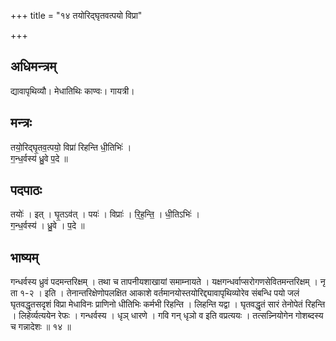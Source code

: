 +++
title = "१४ तयोरिद्घृतवत्पयो विप्रा"

+++
## अधिमन्त्रम्
द्यावापृथिव्यौ। मेधातिथिः काण्वः। गायत्री।

## मन्त्रः
तयो॒रिद्घृ॒तव॒त्पयो॒ विप्रा॑ रिहन्ति धी॒तिभिः॑ ।  
ग॒न्ध॒र्वस्य॑ ध्रु॒वे प॒दे ॥

## पदपाठः
तयोः॑ । इत् । घृ॒तऽव॑त् । पयः॑ । विप्राः॑ । रि॒ह॒न्ति॒ । धी॒तिऽभिः॑ ।  
ग॒न्ध॒र्वस्य॑ । ध्रु॒वे । प॒दे ॥

## भाष्यम्
गन्धर्वस्य ध्रुवं पदमन्तरिक्षम् । तथा च तापनीयशाखायां समाम्नायते । यक्षगन्धर्वाप्सरोगणसेवितमन्तरिक्षम् । नृ ता १-२ । इति । तेनान्तरिक्षेणोपलक्षित आकाशे वर्तमानयोस्तयोरिद्द्यावापृथिव्योरेव संबन्धि पयो जलं घृतवद्धृतसदृशं विप्रा मेधाविनः प्राणिनो धीतिभिः कर्मभी रिहन्ति । लिहन्ति यद्वा । घृतवद्धृतं सारं तेनोपेतं रिहन्ति । लिहेर्व्यत्ययेन रेफः । गन्धर्वस्य । धृञ् धारणे । गवि गन् धृञो व इति वप्रत्ययः । तत्सन्न्नियोगेन गोशब्दस्य च गन्नादेशः ॥ १४ ॥